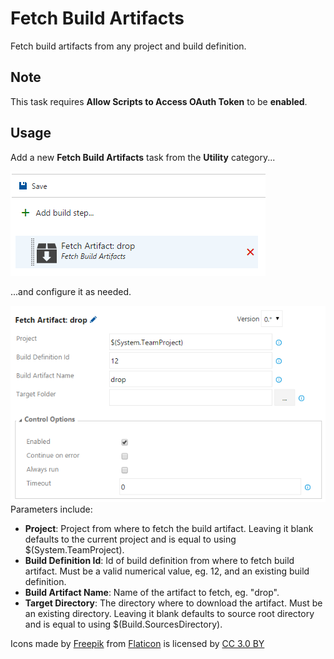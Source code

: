 # Fetch Build Artifacts
Fetch build artifacts from any project and build definition.

## Note
This task requires **Allow Scripts to Access OAuth Token** to be **enabled**.

## Usage
Add a new **Fetch Build Artifacts** task from the **Utility** category...

![Task](images/task.png)

...and configure it as needed.

![Parameters](images/screenshot.png)
Parameters include:
* **Project**: Project from where to fetch the build artifact. Leaving it blank defaults to the current project and is equal to using $(System.TeamProject).
* **Build Definition Id**: Id of build definition from where to fetch build artifact. Must be a valid numerical value, eg. 12, and an existing build definition.
* **Build Artifact Name**: Name of the artifact to fetch, eg. "drop".
* **Target Directory**: The directory where to download the artifact. Must be an existing directory. Leaving it blank defaults to source root directory and is equal to using $(Build.SourcesDirectory).


Icons made by [Freepik](http://www.freepik.com) from [Flaticon](http://www.flaticon.com) is licensed by [CC 3.0 BY](http://creativecommons.org/licenses/by/3.0/)
